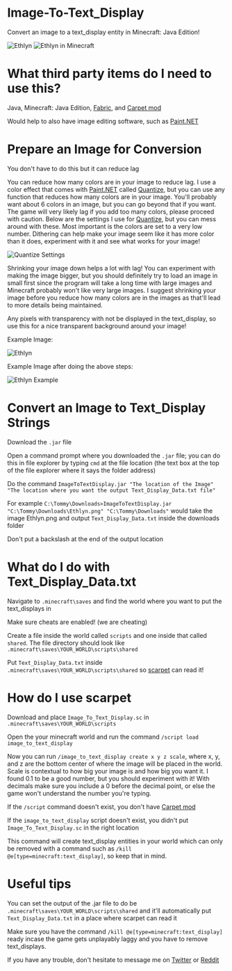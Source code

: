 # Image-To-Text_Display
Convert an image to a text_display entity in Minecraft: Java Edition!

![Ethlyn](https://i.imgur.com/0c0Gr0S.png)
![Ethlyn in Minecraft](https://i.imgur.com/Njws2hc.png)
# What third party items do I need to use this?
Java, Minecraft: Java Edition, [Fabric](https://fabricmc.net/), and [Carpet mod](https://www.curseforge.com/minecraft/mc-mods/carpet)

Would help to also have image editing software, such as [Paint.NET](https://www.getpaint.net/download.html)
# Prepare an Image for Conversion
You don't have to do this but it can reduce lag

You can reduce how many colors are in your image to reduce lag. I use a color effect that comes with [Paint.NET](https://www.getpaint.net/download.html) called [Quantize](https://www.getpaint.net/doc/latest/EffectsColorMenu.html), but you can use any function that reduces how many colors are in your image. You'll probably want about 6 colors in an image, but you can go beyond that if you want. The game will very likely lag if you add too many colors, please proceed with caution. Below are the settings I use for [Quantize](https://www.getpaint.net/doc/latest/EffectsColorMenu.html), but you can mess around with these. Most important is the colors are set to a very low number. Dithering can help make your image seem like it has more color than it does, experiment with it and see what works for your image!

![Quantize Settings](https://i.imgur.com/aJJUo29.png)

Shrinking your image down helps a lot with lag! You can experiment with making the image bigger, but you should definitely try to load an image in small first since the program will take a long time with large images and Minecraft probably won't like very large images. I suggest shrinking your image before you reduce how many colors are in the images as that'll lead to more details being maintained.

Any pixels with transparency with not be displayed in the text_display, so use this for a nice transparent background around your image!

Example Image:

![Ethlyn](https://i.imgur.com/0c0Gr0S.png)

Example Image after doing the above steps:

![Ethlyn Example](https://i.imgur.com/Q4TlQ9n.png)
# Convert an Image to Text_Display Strings
Download the `.jar` file

Open a command prompt where you downloaded the `.jar` file; you can do this in file explorer by typing `cmd` at the file location (the text box at the top of the file explorer where it says the folder address)

Do the command `ImageToTextDisplay.jar "The location of the Image" "The location where you want the output Text_Display_Data.txt file"`

For example `C:\Tommy\Downloads>ImageToTextDisplay.jar "C:\Tommy\Downloads\Ethlyn.png" "C:\Tommy\Downloads"` would take the image Ethlyn.png and output `Text_Display_Data.txt` inside the downloads folder

Don't put a backslash at the end of the output location
# What do I do with Text_Display_Data.txt
Navigate to `.minecraft\saves` and find the world where you want to put the text_displays in

Make sure cheats are enabled! (we are cheating)

Create a file inside the world called `scripts` and one inside that called `shared`. The file directory should look like `.minecraft\saves\YOUR_WORLD\scripts\shared`

Put `Text_Display_Data.txt` inside `.minecraft\saves\YOUR_WORLD\scripts\shared` so [scarpet](https://github.com/gnembon/scarpet) can read it!
# How do I use scarpet
Download and place `Image_To_Text_Display.sc` in `.minecraft\saves\YOUR_WORLD\scripts`

Open the your minecraft world and run the command `/script load image_to_text_display`

Now you can run `/image_to_text_display create x y z scale`, where x, y, and z are the bottom center of where the image will be placed in the world. Scale is contextual to how big your image is and how big you want it. I found 0.1 to be a good number, but you should experiment with it! With decimals make sure you include a 0 before the decimal point, or else the game won't understand the number you're typing.

If the `/script` command doesn't exist, you don't have [Carpet mod](https://www.curseforge.com/minecraft/mc-mods/carpet)

If the `image_to_text_display` script doesn't exist, you didn't put `Image_To_Text_Display.sc`  in the right location

This command will create text_display entities in your world which can only be removed with a command such as `/kill @e[type=minecraft:text_display]`, so keep that in mind.
# Useful tips
You can set the output of the .jar file to do be `.minecraft\saves\YOUR_WORLD\scripts\shared` and it'll automatically put `Text_Display_Data.txt` in a place where scarpet can read it

Make sure you have the command `/kill @e[type=minecraft:text_display]` ready incase the game gets unplayably laggy and you have to remove text_displays.

If you have any trouble, don't hesitate to message me on [Twitter](https://twitter.com/META_Tommy) or [Reddit](https://www.reddit.com/user/META_Tommy/)

